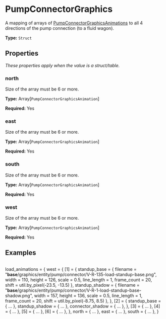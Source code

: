 # PumpConnectorGraphics

A mapping of arrays of [PumpConnectorGraphicsAnimations](prototype:PumpConnectorGraphicsAnimation) to all 4 directions of the pump connection (to a fluid wagon).

**Type:** `Struct`

## Properties

*These properties apply when the value is a struct/table.*

### north

Size of the array must be 6 or more.

**Type:** Array[`PumpConnectorGraphicsAnimation`]

**Required:** Yes

### east

Size of the array must be 6 or more.

**Type:** Array[`PumpConnectorGraphicsAnimation`]

**Required:** Yes

### south

Size of the array must be 6 or more.

**Type:** Array[`PumpConnectorGraphicsAnimation`]

**Required:** Yes

### west

Size of the array must be 6 or more.

**Type:** Array[`PumpConnectorGraphicsAnimation`]

**Required:** Yes

## Examples

```
```
load_animations =
{
  west =
  {
    [1] =
    {
      standup_base =
      {
        filename = "__base__/graphics/entity/pump/connector/V-R-135-load-standup-base.png",
        width = 110,
        height = 126,
        scale = 0.5,
        line_length = 1,
        frame_count = 20,
        shift = util.by_pixel(-23.5, -13.5)
      },
      standup_shadow =
      {
        filename = "__base__/graphics/entity/pump/connector/V-R-1-load-standup-base-shadow.png",
        width = 157,
        height = 136,
        scale = 0.5,
        line_length = 1,
        frame_count = 20,
        shift = util.by_pixel(-8.75, 8.5)
      },
    },
    [2] =
    {
      standup_base = { ... },
      standup_shadow = { ... },
      connector_shadow = { ... },
    },
    [3] = { ... },
    [4] = { ... },
    [5] = { ... },
    [6] = { ... },
  },
  north = { ... },
  east = { ... },
  south = { ... },
}
```
```

